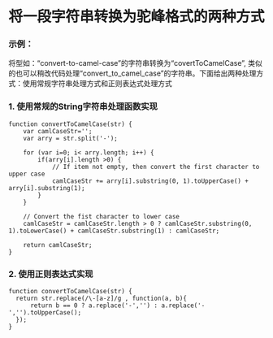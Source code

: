 # 将一段字符串转换为驼峰格式的两种方式


### 示例： 
将型如：“convert-to-camel-case”的字符串转换为“covertToCamelCase”, 类似的也可以稍改代码处理“convert_to_camel_case”的字符串。下面给出两种处理方式：使用常规字符串处理方式和正则表达式处理方式


### 1. 使用常规的String字符串处理函数实现
``` 
function convertToCamelCase(str) {
    var camlCaseStr='';
    var arry = str.split('-');

    for (var i=0; i< arry.length; i++) {
        if(arry[i].length >0) {
            // If item not empty, then convert the first character to upper case
            camlCaseStr += arry[i].substring(0, 1).toUpperCase() + arry[i].substring(1);
        }
    } 

    // Convert the fist character to lower case
    camlCaseStr = camlCaseStr.length > 0 ? camlCaseStr.substring(0, 1).toLowerCase() + camlCaseStr.substring(1) : camlCaseStr;

    return camlCaseStr;
} 
 ``` 


### 2. 使用正则表达式实现

``` 
function convertToCamelCase(str) {
  return str.replace(/\-[a-z]/g , function(a, b){
      return b == 0 ? a.replace('-','') : a.replace('-','').toUpperCase();
  });
} 
```
